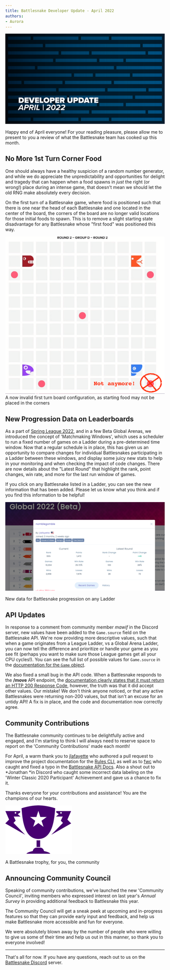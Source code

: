 ```yaml
---
title: Battlesnake Developer Update - April 2022
authors:
- Aurora
---
```


![](./img/Update-Headers2022_Apr22.png)


Happy end of April everyone! For your reading pleasure, please allow me to present to you a review of what the Battlesnake team has cooked up this month.

## No More 1st Turn Corner Food

One should always have a healthy suspicion of a random number generator, and while we do appreciate the unpredictability and opportunities for delight and tragedy that can happen when a food spawns in *just* the right (or wrong!) place during an intense game, that doesn't mean we should let the old RNG make absolutely every decision.

On the first turn of a Battlesnake game, where food is positioned such that there is one near the head of each Battlesnake and one located in the center of the board, the corners of the board are no longer valid locations for those initial foods to spawn. This is to remove a slight starting state disadvantage for any Battlesnake whose "first food" was positioned this way.

![A Battlesnake board, on turn one, with a piece of food located in a corner square, crossed out, with the text &quot;Not anymore!&quot;](./img/b5644709-988e-4e7b-a957-f6339a73f12c.png)A now invalid first turn board configuration, as starting food may not be placed in the corners

## New Progression Data on Leaderboards

As a part of [Spring League 2022](/), and in a few Beta Global Arenas, we introduced the concept of 'Matchmaking Windows', which uses a scheduler to run a fixed number of games on a Ladder during a pre-determined time window. Now that a regular schedule is in place, this has given us an opportunity to compare changes for individual Battlesnakes participating in a Ladder between these windows, and display some juicy new stats to help in your monitoring and when checking the impact of code changes. There are now details about the "Latest Round" that highlight the rank, point changes, win rate, and more for the last run window of games.

If you click on any Battlesnake listed in a Ladder, you can see the new information that has been added. Please let us know what you think and if you find this information to be helpful!

![A screenshot of the details for the Battlesnake 'numblegomble' that highlights it's current rank in the Ladder, as well as changes that occurred since the last matchmaking window.](./img/Screen-Shot-2022-04-27-at-1.30.01-PM.png)

New data for Battlesnake progression on any Ladder

## API Updates

In response to a comment from community member *mawif* in the Discord server, new values have been added to the `Game.source` field on the Battlesnake API. We're now providing more descriptive values, such that when a game originates from a League Ladder, vs a Global Arena Ladder, you can now tell the difference and prioritize or handle your game as you see fit (perhaps you want to make sure those League games get all your CPU cycles!). You can see the full list of possible values for `Game.source` in the [documentation for the `Game` object](https://docs.battlesnake.com/references/api#game).

We also fixed a small bug in the API code. When a Battlesnake responds to the **/move** API endpoint, the [documentation clearly states that it must return an HTTP 200 Response Code](https://docs.battlesnake.com/references/api#post-move), however, the truth was that it did accept other values. Our mistake! We don't think anyone noticed, or that any active Battlesnakes were returning non-200 values, but that isn't an excuse for an untidy API! A fix is in place, and the code and documentation now correctly agree. 

## Community Contributions

The Battlesnake community continues to be delightfully active and engaged, and I'm starting to think I will always need to reserve space to report on the 'Community Contributions' made each month!

For April, a warm thank you to [jlafayette](https://github.com/jlafayette) who authored a pull request to improve the project documentation for the [Rules CLI](https://github.com/BattlesnakeOfficial/rules/pull/69), as well as to [fwc](https://github.com/fwc) who caught and fixed a typo in the [Battlesnake API Docs](https://github.com/BattlesnakeOfficial/docs/pull/31). Also a shout out to *Jonathan *in Discord who caught some incorrect data labeling on the 'Winter Classic 2020 Participant' Achievement and gave us a chance to fix it. 

Thanks everyone for your contributions and assistance! You are the champions of our hearts.

![An image of a Battlesnake trophy, where the handles are battlesnakes, and the centre of the trophy displays a star](./img/Icon_Trophies@3x.png)

A Battlesnake trophy, for you, the community

## Announcing Community Council

Speaking of community contributions, we've launched the new 'Community Council', inviting members who expressed interest on last year's *Annual Survey* in providing additional feedback to Battlesnake this year.

 The Community Council will get a sneak peek at upcoming and in-progress features so that they can provide early input and feedback, and help us make Battlesnake more accessible and fun for everyone.

We were absolutely blown away by the number of people who were willing to give us some of their time and help us out in this manner, so thank you to everyone involved!

---

That's all for now. If you have any questions, reach out to us on the [Battlesnake Discord](https://discord.battlesnake.com/) server.
